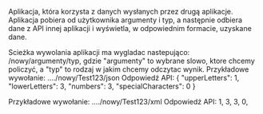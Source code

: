 Aplikacja, która korzysta z danych wysłanych przez drugą aplikacje.
Aplikacja pobiera od użytkownika argumenty i typ, a następnie odbiera dane z API innej aplikacji i wyświetla, w odpowiednim formacie, uzyskane dane.

Scieżka wywolania aplikacji ma wygladac nastepująco: /nowy/argumenty/typ, gdzie "argumenty" to wybrane slowo, ktore chcemy policzyć, a "typ" to rodzaj w jakim chcemy odczytac wynik.
Przykładowe wywołanie: ..../nowy/Test123/json
Odpowiedź API: { "upperLetters": 1, "lowerLetters": 3, "numbers": 3, "specialCharacters": 0 }

Przykładowe wywołanie: ..../nowy/Test123/xml
Odpowiedź API: 1, 3, 3, 0,